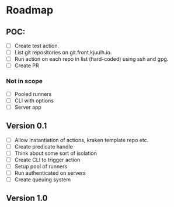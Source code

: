 # Roadmap

## POC:

- [ ] Create test action.
- [ ] List git repositories on git.front.kjuulh.io.
- [ ] Run action on each repo in list (hard-coded) using ssh and gpg.
- [ ] Create PR

### Not in scope

- [ ] Pooled runners
- [ ] CLI with options
- [ ] Server app

## Version 0.1

- [ ] Allow instantiation of actions, kraken template repo etc.
- [ ] Create predicate handle
- [ ] Think about some sort of isolation
- [ ] Create CLI to trigger action
- [ ] Setup pool of runners
- [ ] Run authenticated on servers
- [ ] Create queuing system

## Version 1.0
